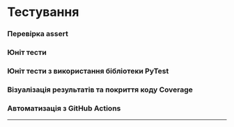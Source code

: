 # Тестування
> 

### Перевірка assert

### Юніт тести

### Юніт тести з використання бібліотеки PyTest

### Візуалізація результатів та покриття коду Coverage

### Автоматизація з GitHub Actions 

---

